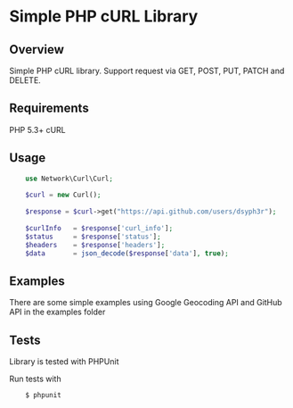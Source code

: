 # Simple PHP cURL Library

## Overview

Simple PHP cURL library. Support request via GET, POST, PUT, PATCH and DELETE.

## Requirements

PHP 5.3+
cURL

## Usage

```php
    use Network\Curl\Curl;
    
    $curl = new Curl();
    
    $response = $curl->get("https://api.github.com/users/dsyph3r");
    
    $curlInfo   = $response['curl_info'];
    $status     = $response['status'];
    $headers    = $response['headers'];
    $data       = json_decode($response['data'], true);
```

## Examples

There are some simple examples using Google Geocoding API and GitHub API in the
examples folder

## Tests

Library is tested with PHPUnit

Run tests with

```
    $ phpunit
```

